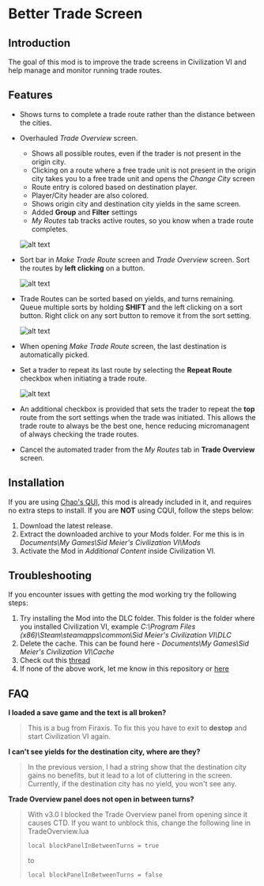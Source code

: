# Better Trade Screen

## Introduction
The goal of this mod is to improve the trade screens in Civilization VI and help manage and monitor running trade routes.

## Features
* Shows turns to complete a trade route rather than the distance between the cities.

* Overhauled *Trade Overview* screen.
	* Shows all possible routes, even if the trader is not present in the origin city.
	* Clicking on a route where a free trade unit is not present in the origin city takes you to a free trade unit and opens the *Change City* screen
	* Route entry is colored based on destination player.
	* Player/City header are also colored.
	* Shows origin city and destination city yields in the same screen.
	* Added **Group** and **Filter** settings
	* *My Routes* tab tracks active routes, so you know when a trade route completes.

	![alt text](http://i.imgur.com/3G1PAdh.jpg?1 "Overhauled Trade Overview screen")

* Sort bar in *Make Trade Route* screen and *Trade Overview* screen. Sort the routes by **left clicking** on a button.

	![alt text](http://i.imgur.com/QUTDQYe.jpg "Sort bar - Trade Overview")

* Trade Routes can be sorted based on yields, and turns remaining. Queue multiple sorts by holding **SHIFT** and the left clicking on a sort button. Right click on any sort button to remove it from the sort setting.

	![alt text](http://i.imgur.com/C1T7kPL.jpg?1 "Multiple Sort example")

* When opening *Make Trade Route* screen, the last destination is automatically picked.

* Set a trader to repeat its last route by selecting the **Repeat Route** checkbox when initiating a trade route.

	![alt text](http://i.imgur.com/faLa0b3.jpg "Repeat Route checkbox")

* An additional checkbox is provided that sets the trader to repeat the **top** route from the sort settings when the trade was initiated. This allows the trade route to always be the best one, hence reducing micromanagent of always checking the trade routes.

* Cancel the automated trader from the *My Routes* tab in **Trade Overview** screen.

## Installation
If you are using [Chao's QUI](https://github.com/chaorace/cqui), this mod is already included in it, and requires no extra steps to install. If you are **NOT** using CQUI, follow the steps below:

1. Download the latest release.
2. Extract the downloaded archive to your Mods folder. For me this is in *Documents\My Games\Sid Meier's Civilization VI\Mods*
3. Activate the Mod in *Additional Content* inside Civilization VI.

## Troubleshooting
If you encounter issues with getting the mod working try the following steps:

1. Try installing the Mod into the DLC folder. This folder is the folder where you installed Civilization VI, example *C:\Program Files (x86)\Steam\steamapps\common\Sid Meier's Civilization VI\DLC*
2. Delete the cache. This can be found here - *Documents\My Games\Sid Meier's Civilization VI\Cache*
3. Check out this [thread](https://forums.civfanatics.com/threads/mods-not-working-at-all-help.606288/)
4. If none of the above work, let me know in this repository or [here](https://forums.civfanatics.com/threads/more-lenses.606150/)

## FAQ
**I loaded a save game and the text is all broken?**
> This is a bug from Firaxis. To fix this you have to exit to **destop** and start Civilization VI again.

**I can't see yields for the destination city, where are they?**
>In the previous version, I had a string show that the destination city gains no benefits, but it lead to a lot of cluttering in the screen. Currently, if the destination city has no yield, you won't see any.

**Trade Overview panel does not open in between turns?**
>With v3.0 I blocked the Trade Overview panel from opening since it causes CTD. If you want to unblock this, change the following line in TradeOverview.lua
>
>`local blockPanelInBetweenTurns = true`
>
>to
>
>`local blockPanelInBetweenTurns = false`
